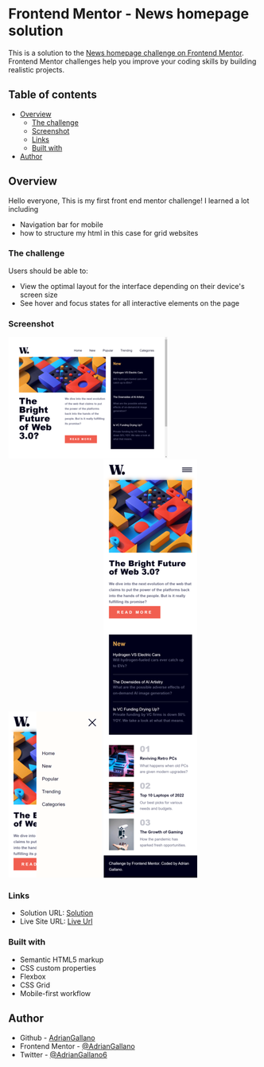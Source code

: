 # Frontend Mentor - News homepage solution

This is a solution to the [News homepage challenge on Frontend Mentor](https://www.frontendmentor.io/challenges/news-homepage-H6SWTa1MFl). Frontend Mentor challenges help you improve your coding skills by building realistic projects. 

## Table of contents

- [Overview](#overview)
  - [The challenge](#the-challenge)
  - [Screenshot](#screenshot)
  - [Links](#links)
  - [Built with](#built-with)
- [Author](#author)

## Overview
Hello everyone, This is my first front end mentor challenge! I learned a lot including  
- Navigation bar for mobile
- how to structure my html in this case for grid websites

### The challenge

Users should be able to:

- View the optimal layout for the interface depending on their device's screen size
- See hover and focus states for all interactive elements on the page

### Screenshot

![Desktiop](./screenshots/desktop.png)
![Mobile Active](./screenshots/active-state-mobile.png)
![Mobile](./screenshots/mobile.png)

### Links

- Solution URL: [Solution](https://github.com/AdrianGallano/news-homepage)
- Live Site URL: [Live Url](https://adriangallano.github.io/news-homepage/)


### Built with

- Semantic HTML5 markup
- CSS custom properties
- Flexbox
- CSS Grid
- Mobile-first workflow

## Author

- Github - [AdrianGallano](https://www.your-site.com)
- Frontend Mentor - [@AdrianGallano](https://www.frontendmentor.io/profile/AdrianGallano)
- Twitter - [@AdrianGallano6](https://www.twitter.com/AdrianGallano6)

